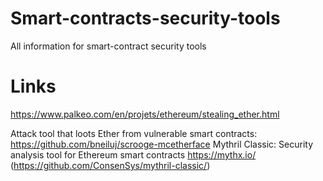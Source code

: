 # Smart-contracts-security-tools
All information for smart-contract security tools 

# Links
https://www.palkeo.com/en/projets/ethereum/stealing_ether.html

Attack tool that loots Ether from vulnerable smart contracts: https://github.com/bneiluj/scrooge-mcetherface
Mythril Classic: Security analysis tool for Ethereum smart contracts https://mythx.io/ (https://github.com/ConsenSys/mythril-classic/)

